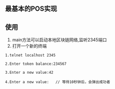 ## 最基本的POS实现

## 使用
1. main方法可以启动本地区块链网络,监听2345端口
2. 打开一个新的终端

```
1.telnet localhost 2345

2.Enter token balance:234567

3.Enter a new value:42

4.Enter a new value:   // 等待10秒钟后，会弹出成功者
```